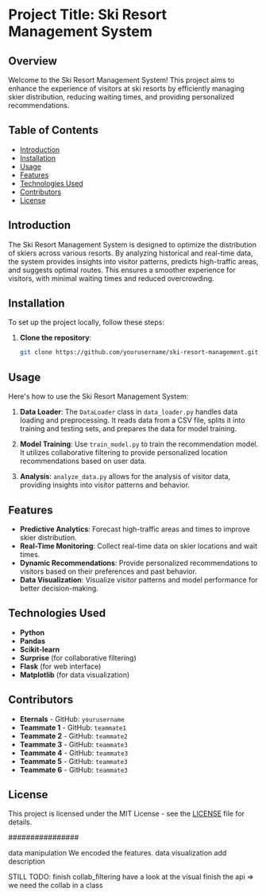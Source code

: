 


# Project Title: Ski Resort Management System

## Overview
Welcome to the Ski Resort Management System! This project aims to enhance the experience of visitors at ski resorts by efficiently managing skier distribution, reducing waiting times, and providing personalized recommendations.

## Table of Contents
- [Introduction](#introduction)
- [Installation](#installation)
- [Usage](#usage)
- [Features](#features)
- [Technologies Used](#technologies-used)
- [Contributors](#contributors)
- [License](#license)

## Introduction
The Ski Resort Management System is designed to optimize the distribution of skiers across various resorts. By analyzing historical and real-time data, the system provides insights into visitor patterns, predicts high-traffic areas, and suggests optimal routes. This ensures a smoother experience for visitors, with minimal waiting times and reduced overcrowding.

## Installation
To set up the project locally, follow these steps:

1. **Clone the repository**:
   ```bash
   git clone https://github.com/yourusername/ski-resort-management.git


## Usage
Here's how to use the Ski Resort Management System:

1. **Data Loader**: The `DataLoader` class in `data_loader.py` handles data loading and preprocessing. It reads data from a CSV file, splits it into training and testing sets, and prepares the data for model training.

2. **Model Training**: Use `train_model.py` to train the recommendation model. It utilizes collaborative filtering to provide personalized location recommendations based on user data.

3. **Analysis**: `analyze_data.py` allows for the analysis of visitor data, providing insights into visitor patterns and behavior.

## Features
- **Predictive Analytics**: Forecast high-traffic areas and times to improve skier distribution.
- **Real-Time Monitoring**: Collect real-time data on skier locations and wait times.
- **Dynamic Recommendations**: Provide personalized recommendations to visitors based on their preferences and past behavior.
- **Data Visualization**: Visualize visitor patterns and model performance for better decision-making.

## Technologies Used
- **Python**
- **Pandas**
- **Scikit-learn**
- **Surprise** (for collaborative filtering)
- **Flask** (for web interface)
- **Matplotlib** (for data visualization)

## Contributors
- **Eternals** - GitHub: `yourusername`
- **Teammate 1** - GitHub: `teammate1`
- **Teammate 2** - GitHub: `teammate2`
- **Teammate 3** - GitHub: `teammate3`
- **Teammate 4** - GitHub: `teammate3`
- **Teammate 5** - GitHub: `teammate3`
- **Teammate 6** - GitHub: `teammate3`

## License
This project is licensed under the MIT License - see the [LICENSE](LICENSE) file for details.


################

data manipulation
We encoded the features. 
data visualization add description 

STILL TODO: 
finish collab_filtering 
have a look at the visual
finish the api => we need the collab in a class

